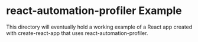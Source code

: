 # react-automation-profiler Example

This directory will eventually hold a working example of a React app created with create-react-app that uses react-automation-profiler.
